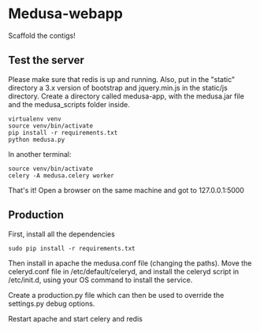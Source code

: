 Medusa-webapp
=============

Scaffold the contigs!

Test the server
---------------

Please make sure that redis is up and running.
Also, put in the "static" directory a 3.x version of bootstrap and jquery.min.js in the static/js directory.
Create a directory called medusa-app, with the medusa.jar file and the medusa_scripts folder inside.

    virtualenv venv
    source venv/bin/activate
    pip install -r requirements.txt
    python medusa.py

In another terminal:
    
    source venv/bin/activate
    celery -A medusa.celery worker

That's it! Open a browser on the same machine and got to 127.0.0.1:5000

Production
----------

First, install all the dependencies

    sudo pip install -r requirements.txt

Then install in apache the medusa.conf file (changing the paths).
Move the celeryd.conf file in /etc/default/celeryd, and install the celeryd script in /etc/init.d, using your OS command to install the service.

Create a production.py file which can then be used to override the settings.py debug options.

Restart apache and start celery and redis
